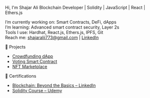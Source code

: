 Hi, I'm Shajar Ali
Blockchain Developer | Solidity | JavaScript | React | Ethers.js

I’m currently working on: Smart Contracts, DeFi, dApps  
I’m learning: Advanced smart contract security, Layer 2s  
Tools I use: Hardhat, React.js, Ethers.js, IPFS, Git  
Reach me: shajaralii773@gmail.com | [LinkedIn](https://www.linkedin.com/in/shajar-ali-8a3ba2364)

📌 Projects
- [Crowdfunding dApp](https://github.com/Shajar77/crowdfunding-dapp)
- [Voting Smart Contract](https://github.com/Shajar77/voting-contract)
- [NFT Marketplace](https://github.com/Shajar77/nft-marketplace)

📄 Certifications
- [Blockchain: Beyond the Basics – LinkedIn](#)
- [Solidity Course – Udemy](#)
